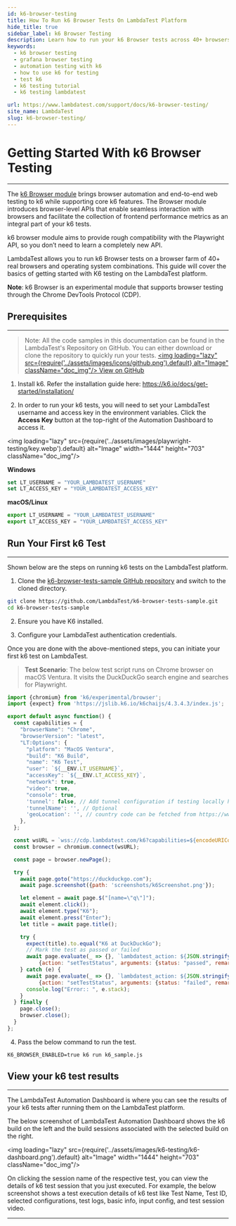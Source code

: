 ```yaml
---
id: k6-browser-testing
title: How To Run k6 Browser Tests On LambdaTest Platform
hide_title: true
sidebar_label: k6 Browser Testing
description: Learn how to run your k6 Browser tests across 40+ browsers and operating systems on the LambdaTest automation platform
keywords:
  - k6 browser testing
  - grafana browser testing
  - automation testing with k6
  - how to use k6 for testing
  - test k6
  - k6 testing tutorial
  - k6 testing lambdatest

url: https://www.lambdatest.com/support/docs/k6-browser-testing/
site_name: LambdaTest
slug: k6-browser-testing/
---
```


<script type="application/ld+json"
      dangerouslySetInnerHTML={{ __html: JSON.stringify({
       "@context": "https://schema.org",
        "@type": "BreadcrumbList",
        "itemListElement": [{
          "@type": "ListItem",
          "position": 1,
          "name": "LambdaTest",
          "item": "https://www.lambdatest.com"
        },{
          "@type": "ListItem",
          "position": 2,
          "name": "Support",
          "item": "https://www.lambdatest.com/support/docs/"
        },{
          "@type": "ListItem",
          "position": 3,
          "name": "Getting Started With k6 browser Testing",
          "item": "https://www.lambdatest.com/support/docs/k6-browser-testing/"
        }]
      })
    }}
></script>

# Getting Started With k6 Browser Testing

* * *
The [k6 Browser module](https://github.com/grafana/xk6-browser) brings browser automation and end-to-end web testing to k6 while supporting core k6 features. The Browser module introduces browser-level APIs that enable seamless interaction with browsers and facilitate the collection of frontend performance metrics as an integral part of your k6 tests. 

k6 browser module aims to provide rough compatibility with the Playwright API, so you don’t need to learn a completely new API.

<div className="ytframe"> 
<div className="youtube" data-embed="DMCjvvVrLgI">
    <div className="play-button"></div>
</div>
</div>

LambdaTest allows you to run k6 Browser tests on a browser farm of 40+ real browsers and operating system combinations. This guide will cover the basics of getting started with K6 testing on the LambdaTest platform.

**Note**: k6 Browser is an experimental module that supports browser testing through the Chrome DevTools Protocol (CDP).

## Prerequisites

***

> Note: All the code samples in this documentation can be found in the LambdaTest's Repository on GitHub. You can either
> download or clone the repository to quickly run your tests.
<a href="https://github.com/LambdaTest/k6-browser-tests-sample" className="github__anchor"><img loading="lazy"
> src={require('../assets/images/icons/github.png').default} alt="Image"  className="doc_img"/> View on GitHub</a>

1. Install k6. Refer the installation guide here: https://k6.io/docs/get-started/installation/

2. In order to run your k6 tests, you will need to set your LambdaTest username and access key in the environment
   variables. Click the **Access Key** button at the top-right of the Automation Dashboard to access it.

<img loading="lazy" src={require('../assets/images/playwright-testing/key.webp').default} alt="Image" width="1444"
height="703"  className="doc_img"/>

**Windows**

```js
set LT_USERNAME = "YOUR_LAMBDATEST_USERNAME"
set LT_ACCESS_KEY = "YOUR_LAMBDATEST_ACCESS_KEY"
```

**macOS/Linux**

```js
export LT_USERNAME = "YOUR_LAMBDATEST_USERNAME"
export LT_ACCESS_KEY = "YOUR_LAMBDATEST_ACCESS_KEY"
```

## Run Your First k6 Test

* * *

Shown below are the steps on running k6 tests on the LambdaTest platform.

1. Clone the [k6-browser-tests-sample GitHub repository](https://github.com/LambdaTest/k6-browser-tests-sample) and
   switch to the cloned directory.

```sh
git clone https://github.com/LambdaTest/k6-browser-tests-sample.git
cd k6-browser-tests-sample
```

2. Ensure you have K6 installed.

3. Configure your LambdaTest authentication credentials.

Once you are done with the above-mentioned steps, you can initiate your first k6 test on LambdaTest.

> **Test Scenario**: The below test script runs on Chrome browser on macOS Ventura. It visits the DuckDuckGo search engine and searches for Playwright.

```js
import {chromium} from 'k6/experimental/browser';
import {expect} from 'https://jslib.k6.io/k6chaijs/4.3.4.3/index.js';

export default async function() {
  const capabilities = {
    "browserName": "Chrome",
    "browserVersion": "latest",
    "LT:Options": {
      "platform": "MacOS Ventura",
      "build": "K6 Build",
      "name": "K6 Test",
      "user": `${__ENV.LT_USERNAME}`,
      "accessKey": `${__ENV.LT_ACCESS_KEY}`,
      "network": true,
      "video": true,
      "console": true,
      'tunnel': false, // Add tunnel configuration if testing locally hosted webpage
      'tunnelName': '', // Optional
      'geoLocation': '', // country code can be fetched from https://www.lambdatest.com/capabilities-generator/
    },
  };

  const wsURL = `wss://cdp.lambdatest.com/k6?capabilities=${encodeURIComponent(JSON.stringify(capabilities))}`
  const browser = chromium.connect(wsURL);

  const page = browser.newPage();

  try {
    await page.goto("https://duckduckgo.com");
    await page.screenshot({path: 'screenshots/k6Screenshot.png'});

    let element = await page.$("[name=\"q\"]");
    await element.click();
    await element.type("K6");
    await element.press("Enter");
    let title = await page.title();

    try {
      expect(title).to.equal("K6 at DuckDuckGo");
      // Mark the test as passed or failed
      await page.evaluate(_ => {}, `lambdatest_action: ${JSON.stringify(
          {action: "setTestStatus", arguments: {status: "passed", remark: "Assertions passed"},})}`);
    } catch (e) {
      await page.evaluate(_ => {}, `lambdatest_action: ${JSON.stringify(
          {action: "setTestStatus", arguments: {status: "failed", remark: e.stack}})}`);
      console.log("Error:: ", e.stack);
    }
  } finally {
    page.close();
    browser.close();
  }
};
```

4. Pass the below command to run the test.

```
K6_BROWSER_ENABLED=true k6 run k6_sample.js
```

## View your k6 test results

***

The LambdaTest Automation Dashboard is where you can see the results of your k6 tests after running them on the LambdaTest platform.

The below screenshot of LambdaTest Automation Dashboard shows the k6 build on the left and the build sessions associated with the selected build on the right.

<img loading="lazy" src={require('../assets/images/k6-testing/k6-dashboard.png').default} alt="Image" width="1444"
height="703"  className="doc_img"/>

On clicking the session name of the respective test, you can view the details of k6 test session that you just executed. For example, the below screenshot shows a test execution details of k6 test like Test Name, Test ID, selected configurations, test logs, basic info, input config, and test session video.

----
